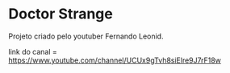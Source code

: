 # Doctor Strange
Projeto criado pelo youtuber Fernando Leonid.

link do canal = https://www.youtube.com/channel/UCUx9gTvh8siElre9J7rF18w



